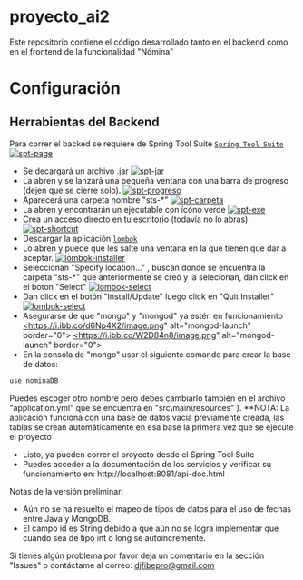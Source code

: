 # proyecto_ai2
Este repositorio contiene el código desarrollado tanto en el backend como en el frontend de la funcionalidad "Nómina"

# Configuración
## Herrabientas del Backend
Para correr el backed se requiere de Spring Tool Suite [`Spring Tool Suite`](https://spring.io/tools)
<a href="https://ibb.co/tBFDRk2"><img src="https://i.ibb.co/Y2whgYd/image.png" alt="spt-page" border="0"></a>
- Se decargará un archivo .jar
<a href="https://ibb.co/T25hr7B"><img src="https://i.ibb.co/r0JyvzG/image.png" alt="spt-jar" border="0"></a>
- La abren y se lanzará una pequeña ventana con una barra de progreso (dejen que se cierre solo).
<a href="https://ibb.co/MpszTq9"><img src="https://i.ibb.co/S0PkTqJ/image.png" alt="spt-progreso" border="0"></a>
- Aparecerá una carpeta nombre "sts-*"
<a href="https://ibb.co/X3WY9X7"><img src="https://i.ibb.co/LJ0NMSx/image.png" alt="spt-carpeta" border="0"></a>
- La abren y encontrarán un ejecutable con ícono verde
<a href="https://ibb.co/3fqmgpg"><img src="https://i.ibb.co/TKSM949/image.png" alt="spt-exe" border="0"></a>
- Crea un acceso directo en tu escritorio (todavía no lo abras).
<a href="https://ibb.co/WD7rD8f"><img src="https://i.ibb.co/3fVxf6c/image.png" alt="spt-shortcut" border="0"></a>
- Descargar la aplicación [`lombok`](https://projectlombok.org/download)
- Lo abren y puede que les salte una ventana en la que tienen que dar a aceptar.
<a href="https://ibb.co/7gqRNcy"><img src="https://i.ibb.co/HNjxpvg/image.png" alt="lombok-installer" border="0"></a>
- Seleccionan "Specify location..." , buscan donde se encuentra la carpeta "sts-*" que anteriormente se creó y la selecionan, dan click en el boton "Select"
<a href="https://ibb.co/PNL6wGZ"><img src="https://i.ibb.co/xDk7JqS/image.png" alt="lombok-select" border="0"></a>
- Dan click en el botón "Install/Update" luego click en "Quit Installer"
<a href="https://ibb.co/XSBQbf3"><img src="https://i.ibb.co/Wg9h6NP/image.png" alt="lombok-select" border="0"></a>
- Asegurarse de que "mongo" y "mongod" ya estén en funcionamiento
<a href="https://ibb.co/QnWHvhN"><https://i.ibb.co/d6Np4X2/image.png" alt="mongod-launch" border="0"></a>
<a href="https://ibb.co/hmXQJsQ"><https://i.ibb.co/W2D84n8/image.png" alt="mongod-launch" border="0"></a>
- En la consola de "mongo" usar el siguiente comando para crear la base de datos:
```bash
use nominaDB
```
Puedes escoger otro nombre pero debes cambiarlo también en el archivo "application.yml" que se encuentra en "src\main\resources" ).
**NOTA: La aplicación funciona con una base de datos vacía previamente creada, las tablas se crean automáticamente en esa base la primera vez que se ejecute el proyecto
- Listo, ya pueden correr el proyecto desde el Spring Tool Suite
- Puedes acceder a la documentación de los servicios y verificar su funcionamiento en: http://localhost:8081/api-doc.html


Notas de la versión preliminar: 
- Aún no se ha resuelto el mapeo de tipos de datos para el uso de fechas entre Java y MongoDB.
- El campo id es String debido a que aún no se logra implementar que cuando sea de tipo int o long se autoincremente.

Si tienes algún problema por favor deja un comentario en la sección "Issues" o contáctame al correo: djfibepro@gmail.com 

